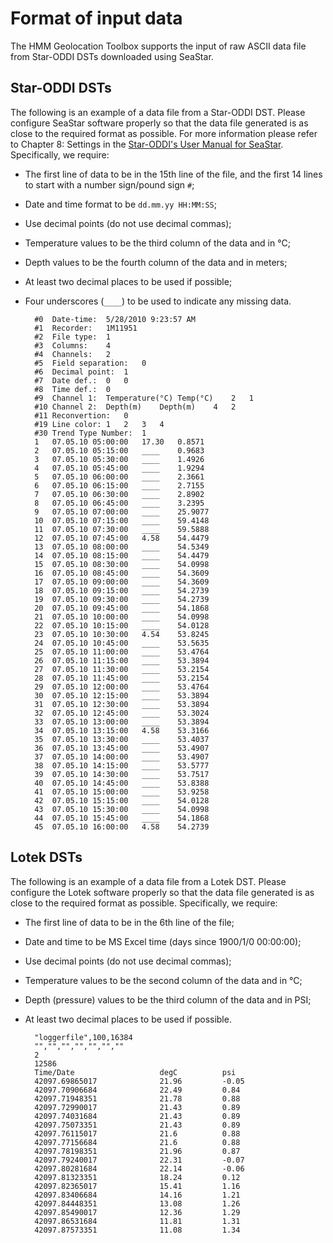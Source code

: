 # Format of input data
The HMM Geolocation Toolbox supports the input of raw ASCII data file from Star-ODDI DSTs downloaded using SeaStar.
## Star-ODDI DSTs
The following is an example of a data file from a Star-ODDI DST. Please configure SeaStar software properly so that the data file generated is as close to the required format as possible. For more information please refer to Chapter 8: Settings in the [Star-ODDI's User Manual for SeaStar](http://www.star-oddi.com/updates/SeaStar/DstTD.pdf). Specifically, we require:
* The first line of data to be in the 15th line of the file, and the first 14 lines to start with a number sign/pound sign `#`;
* Date and time format to be `dd.mm.yy HH:MM:SS`;
* Use decimal points (do not use decimal commas);
* Temperature values to be the third column of the data and in &deg;C;
* Depth values to be the fourth column of the data and in meters;
* At least two decimal places to be used if possible;
* Four underscores (`____`) to be used to indicate any missing data.

        #0	Date-time:	5/28/2010 9:23:57 AM
        #1	Recorder:	1M11951
        #2	File type:	1
        #3	Columns:	4
        #4	Channels:	2
        #5	Field separation:	0
        #6	Decimal point:	1
        #7	Date def.:	0	0
        #8	Time def.:	0
        #9	Channel 1:	Temperature(°C)	Temp(°C)	2	1
        #10	Channel 2:	Depth(m)	Depth(m)	4	2
        #11	Reconvertion:	0
        #19	Line color:	1	2	3	4
        #30	Trend Type Number:	1
        1	07.05.10 05:00:00	17.30	0.8571
        2	07.05.10 05:15:00	____	0.9683
        3	07.05.10 05:30:00	____	1.4926
        4	07.05.10 05:45:00	____	1.9294
        5	07.05.10 06:00:00	____	2.3661
        6	07.05.10 06:15:00	____	2.7155
        7	07.05.10 06:30:00	____	2.8902
        8	07.05.10 06:45:00	____	3.2395
        9	07.05.10 07:00:00	____	25.9077
        10	07.05.10 07:15:00	____	59.4148
        11	07.05.10 07:30:00	____	59.5888
        12	07.05.10 07:45:00	4.58	54.4479
        13	07.05.10 08:00:00	____	54.5349
        14	07.05.10 08:15:00	____	54.4479
        15	07.05.10 08:30:00	____	54.0998
        16	07.05.10 08:45:00	____	54.3609
        17	07.05.10 09:00:00	____	54.3609
        18	07.05.10 09:15:00	____	54.2739
        19	07.05.10 09:30:00	____	54.2739
        20	07.05.10 09:45:00	____	54.1868
        21	07.05.10 10:00:00	____	54.0998
        22	07.05.10 10:15:00	____	54.0128
        23	07.05.10 10:30:00	4.54	53.8245
        24	07.05.10 10:45:00	____	53.5635
        25	07.05.10 11:00:00	____	53.4764
        26	07.05.10 11:15:00	____	53.3894
        27	07.05.10 11:30:00	____	53.2154
        28	07.05.10 11:45:00	____	53.2154
        29	07.05.10 12:00:00	____	53.4764
        30	07.05.10 12:15:00	____	53.3894
        31	07.05.10 12:30:00	____	53.3894
        32	07.05.10 12:45:00	____	53.3024
        33	07.05.10 13:00:00	____	53.3894
        34	07.05.10 13:15:00	4.58	53.3166
        35	07.05.10 13:30:00	____	53.4037
        36	07.05.10 13:45:00	____	53.4907
        37	07.05.10 14:00:00	____	53.4907
        38	07.05.10 14:15:00	____	53.5777
        39	07.05.10 14:30:00	____	53.7517
        40	07.05.10 14:45:00	____	53.8388
        41	07.05.10 15:00:00	____	53.9258
        42	07.05.10 15:15:00	____	54.0128
        43	07.05.10 15:30:00	____	54.0998
        44	07.05.10 15:45:00	____	54.1868
        45	07.05.10 16:00:00	4.58	54.2739

## Lotek DSTs
The following is an example of a data file from a Lotek DST. Please configure the Lotek software properly so that the data file generated is as close to the required format as possible. Specifically, we require:
* The first line of data to be in the 6th line of the file;
* Date and time to be MS Excel time (days since 1900/1/0 00:00:00);
* Use decimal points (do not use decimal commas);
* Temperature values to be the second column of the data and in &deg;C;
* Depth (pressure) values to be the third column of the data and in PSI;
* At least two decimal places to be used if possible.

        "loggerfile",100,16384
        "","","","","","",""
        2
        12586
        Time/Date                   degC          psi           
        42097.69865017              21.96         -0.05         
        42097.70906684              22.49         0.84          
        42097.71948351              21.78         0.88          
        42097.72990017              21.43         0.89          
        42097.74031684              21.43         0.89          
        42097.75073351              21.43         0.89          
        42097.76115017              21.6          0.88          
        42097.77156684              21.6          0.88          
        42097.78198351              21.96         0.87          
        42097.79240017              22.31         -0.07         
        42097.80281684              22.14         -0.06         
        42097.81323351              18.24         0.12          
        42097.82365017              15.41         1.16          
        42097.83406684              14.16         1.21          
        42097.84448351              13.08         1.26          
        42097.85490017              12.36         1.29          
        42097.86531684              11.81         1.31          
        42097.87573351              11.08         1.34          
